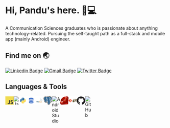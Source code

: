 ﻿# Hi, Pandu's here. 👋💻

A Communication Sciences graduates who is passionate about anything technology-related. Pursuing the self-taught path as a full-stack and mobile app (mainly Android) engineer.

## Find me on 🌏

[![Linkedin Badge](https://img.shields.io/badge/-Fierdy_Pandu_Setiawan-1ca0f1?style=flat-square&logo=Linkedin&logoColor=white&link=https://www.linkedin.com/in/fierdy-pandu-632484138/)](https://www.linkedin.com/in/fierdy-pandu-632484138/) [![Gmail Badge](https://img.shields.io/badge/-lifeisubw@gmail.com-c14438?style=flat-square&logo=Gmail&logoColor=white&link=mailto:lifeisubw@gmail.com)](mailto:lifeisubw@gmail.com) [![Twitter Badge](https://img.shields.io/badge/-Pandu-1ca0f1?style=flat-square&logo=Twitter&logoColor=white&link=https://twitter.com/PanduJRZ)](https://twitter.com/PanduJRZ)

## Languages & Tools

<img align="left" alt="JavaScript" width="26px" src="https://raw.githubusercontent.com/github/explore/80688e429a7d4ef2fca1e82350fe8e3517d3494d/topics/javascript/javascript.png" />
<img align="left" alt="Java" width="16px" height="26px" src="https://seeklogo.com/images/J/java-logo-7833D1D21A-seeklogo.com.png" />
<img align="left" alt="Python" width="26px" src="https://raw.githubusercontent.com/github/explore/80688e429a7d4ef2fca1e82350fe8e3517d3494d/topics/python/python.png" />
<img align="left" alt="SQL" width="26px" src="https://raw.githubusercontent.com/github/explore/80688e429a7d4ef2fca1e82350fe8e3517d3494d/topics/sql/sql.png" />
<img align="left" alt="MySQL" width="26px" src="https://raw.githubusercontent.com/github/explore/80688e429a7d4ef2fca1e82350fe8e3517d3494d/topics/mysql/mysql.png" />
<img align="left" alt="Postgresql" width="26px" src="https://raw.githubusercontent.com/github/explore/80688e429a7d4ef2fca1e82350fe8e3517d3494d/topics/postgresql/postgresql.png" /><img align="left" alt="Android Studio" width="26px" src="https://2.bp.blogspot.com/-tzm1twY_ENM/XlCRuI0ZkRI/AAAAAAAAOso/BmNOUANXWxwc5vwslNw3WpjrDlgs9PuwQCLcBGAsYHQ/s1600/pasted%2Bimage%2B0.png" />
<img align="left" alt="Ruby" width="26px" src="https://raw.githubusercontent.com/github/explore/80688e429a7d4ef2fca1e82350fe8e3517d3494d/topics/ruby/ruby.png" />
<img align="left" alt="Git" width="26px" src="https://raw.githubusercontent.com/github/explore/80688e429a7d4ef2fca1e82350fe8e3517d3494d/topics/git/git.png" />
<img align="left" alt="GitHub" width="26px" src="https://raw.githubusercontent.com/github/explore/78df643247d429f6cc873026c0622819ad797942/topics/github/github.png" />
<img align="left" alt="GitHub" width="26px" src="https://raw.githubusercontent.com/bcit-ci/ci-design/master/website/assets/images/ci-icon.png" />
